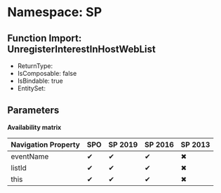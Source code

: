 # Namespace: SP

## Function Import: UnregisterInterestInHostWebList

- ReturnType: 
- IsComposable: false
- IsBindable: true
- EntitySet: 

## Parameters

**Availability matrix**

Navigation Property | SPO | SP 2019 | SP 2016 | SP 2013
----------|-----|---------|---------|--------
eventName | ✔ | ✔ | ✔ | ✖
listId | ✔ | ✔ | ✔ | ✖
this | ✔ | ✔ | ✔ | ✖
